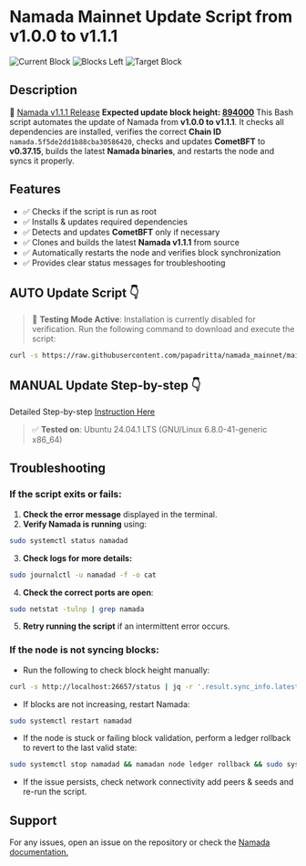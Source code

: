# Namada Mainnet Update Script from v1.0.0 to v1.1.1
![Current Block](https://img.shields.io/badge/Current_Block-980276-blue)
![Blocks Left](https://img.shields.io/badge/Blocks_Left--284-blue)
![Target Block](https://img.shields.io/badge/Target_Block-894000-blue)

## Description
🔗 [Namada v1.1.1 Release](https://github.com/anoma/namada/releases/tag/v1.1.1)
**Expected update block height: [894000](https://namada.valopers.com/blocks/894000)**
This Bash script automates the update of Namada from **v1.0.0 to v1.1.1**. It checks all dependencies are installed, verifies the correct **Chain ID** `namada.5f5de2dd1b88cba30586420`, checks and updates **CometBFT** to **v0.37.15**, builds the latest **Namada binaries**, and restarts the node and syncs it properly.

## Features
- ✅ Checks if the script is run as root
- ✅ Installs & updates required dependencies
- ✅ Detects and updates **CometBFT** only if necessary
- ✅ Clones and builds the latest **Namada v1.1.1** from source
- ✅ Automatically restarts the node and verifies block synchronization
- ✅ Provides clear status messages for troubleshooting

## AUTO Update Script :point_down:
> 🚧 **Testing Mode Active**: Installation is currently disabled for verification. 
Run the following command to download and execute the script:
```bash
curl -s https://raw.githubusercontent.com/papadritta/namada_mainnet/main/namada-update.sh | sudo bash -e
```
## MANUAL Update Step-by-step :point_down: 
Detailed Step-by-step [Instruction Here](/step-by-step.md)
> ✅ **Tested on**: Ubuntu 24.04.1 LTS (GNU/Linux 6.8.0-41-generic x86_64)
## Troubleshooting
### If the script exits or fails:
1. **Check the error message** displayed in the terminal.
2. **Verify Namada is running** using:
```bash
sudo systemctl status namadad
```
3. **Check logs for more details:**
```bash
sudo journalctl -u namadad -f -o cat
```
4. **Check the correct ports are open**:
```bash
sudo netstat -tulnp | grep namada
```
5. **Retry running the script** if an intermittent error occurs.

### If the node is not syncing blocks:
- Run the following to check block height manually:
```bash
curl -s http://localhost:26657/status | jq -r '.result.sync_info.latest_block_height'
```
- If blocks are not increasing, restart Namada:
```bash
sudo systemctl restart namadad
```
- If the node is stuck or failing block validation, perform a ledger rollback to revert to the last valid state:
```bash
sudo systemctl stop namadad && namadan node ledger rollback && sudo systemctl start namadad
```
- If the issue persists, check network connectivity add peers & seeds and re-run the script.

## Support
For any issues, open an issue on the repository or check the [Namada documentation.](https://docs.namada.net)

